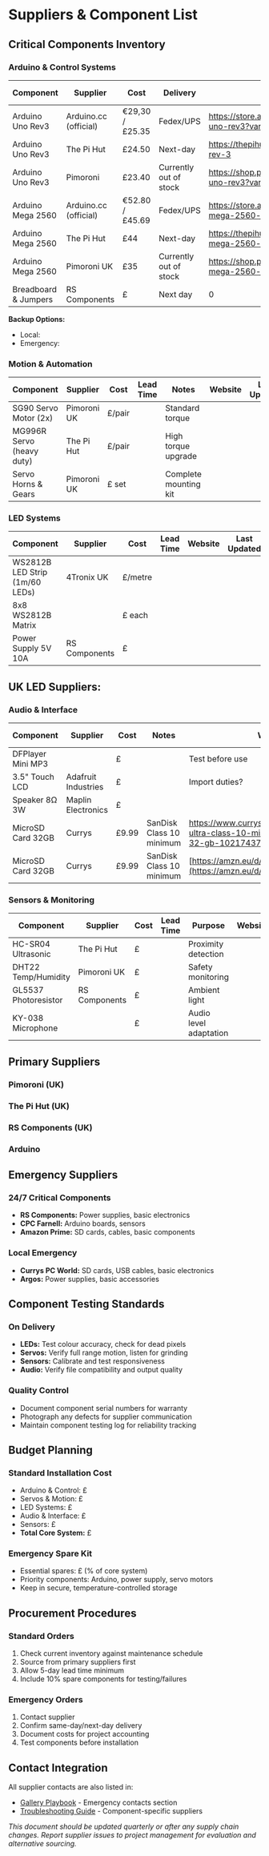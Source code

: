 
# Suppliers & Component List

## Critical Components Inventory

### Arduino & Control Systems

| Component | Supplier | Cost | Delivery | Website | Last Updated |
|-----------|----------|------|-----------|---------|-------------|
| Arduino Uno Rev3 | Arduino.cc (official) | €29,30 / £25.35 | Fedex/UPS | https://store.arduino.cc/products/arduino-uno-rev3?variant=35453920903319 | 14/09/2025 |
| Arduino Uno Rev3 | The Pi Hut | £24.50 | Next-day | https://thepihut.com/products/arduino-uno-rev-3 | 14/09/2025 |
| Arduino Uno Rev3 | Pimoroni | £23.40 | Currently out of stock | https://shop.pimoroni.com/products/arduino-uno-rev3?variant=3092610678794 | 14/09/2025 |
| Arduino Mega 2560 | Arduino.cc (official) | €52.80 / £45.69 | Fedex/UPS  | https://store.arduino.cc/products/arduino-mega-2560-rev3?queryID=undefined | 14/09/2025 |
| Arduino Mega 2560 | The Pi Hut | £44 | Next-day | https://thepihut.com/products/arduino-mega-2560-rev3 | 14/09/2025 |
| Arduino Mega 2560 | Pimoroni UK | £35 | Currently out of stock | https://shop.pimoroni.com/products/arduino-mega-2560-rev3?variant=3092530462730 | 14/09/2025 |
| Breadboard & Jumpers | RS Components | £ | Next day | 0 |  |

**Backup Options:**
- Local: 
- Emergency: 

### Motion & Automation

| Component | Supplier | Cost | Lead Time | Notes | Website | Last Updated |
|-----------|----------|------|-----------|--------|---------|-------------|
| SG90 Servo Motor (2x) | Pimoroni UK | £/pair |  | Standard torque |
| MG996R Servo (heavy duty) | The Pi Hut | £/pair |  | High torque upgrade |
| Servo Horns & Gears | Pimoroni UK | £ set |  | Complete mounting kit |

### LED Systems

| Component | Supplier | Cost | Lead Time | Website | Last Updated |
|-----------|----------|------|-----------|---------|-------------|
| WS2812B LED Strip (1m/60 LEDs) | 4Tronix UK | £/metre | |
| 8x8 WS2812B Matrix |  | £ each |  |  |
| Power Supply 5V 10A | RS Components | £ |  |  |

**UK LED Suppliers:**
- 

### Audio & Interface

| Component | Supplier | Cost | Notes | Website | Last Updated |
|-----------|----------|------|--------|---------|-------------|
| DFPlayer Mini MP3 |  | £ |  | Test before use |
| 3.5" Touch LCD | Adafruit Industries | £ |  | Import duties? |
| Speaker 8Ω 3W | Maplin Electronics | £ |  |  |
| MicroSD Card 32GB | Currys | £9.99 | SanDisk Class 10 minimum | https://www.currys.co.uk/products/sandisk-ultra-class-10-microsdhc-memory-card-32-gb-10217437.html | 14/09/2025 |
| MicroSD Card 32GB | Currys | £9.99 | SanDisk Class 10 minimum | [https://amzn.eu/d/gla7THC](https://amzn.eu/d/2ptiDfM) | 14/09/2025 |

 

### Sensors & Monitoring

| Component | Supplier | Cost | Lead Time | Purpose | Website | Last Updated |
|-----------|----------|------|-----------|---------|---------|-------------|
| HC-SR04 Ultrasonic | The Pi Hut | £ |  | Proximity detection |
| DHT22 Temp/Humidity | Pimoroni UK | £ |  | Safety monitoring |
| GL5537 Photoresistor | RS Components | £ |  | Ambient light |
| KY-038 Microphone |  | £ |  | Audio level adaptation |

## Primary Suppliers

### Pimoroni (UK)

### The Pi Hut (UK)

### RS Components (UK)

### Arduino



## Emergency Suppliers

### 24/7 Critical Components
- **RS Components:** Power supplies, basic electronics
- **CPC Farnell:** Arduino boards, sensors
- **Amazon Prime:** SD cards, cables, basic components 

### Local Emergency 
- **Currys PC World:** SD cards, USB cables, basic electronics
- **Argos:** Power supplies, basic accessories


## Component Testing Standards

### On Delivery
- **LEDs:** Test colour accuracy, check for dead pixels
- **Servos:** Verify full range motion, listen for grinding
- **Sensors:** Calibrate and test responsiveness
- **Audio:** Verify file compatibility and output quality

### Quality Control
- Document component serial numbers for warranty
- Photograph any defects for supplier communication
- Maintain component testing log for reliability tracking

## Budget Planning

### Standard Installation Cost
- Arduino & Control: £
- Servos & Motion: £
- LED Systems: £
- Audio & Interface: £
- Sensors: £
- **Total Core System:** £

### Emergency Spare Kit
- Essential spares: £ (% of core system)
- Priority components: Arduino, power supply, servo motors
- Keep in secure, temperature-controlled storage

## Procurement Procedures

### Standard Orders
1. Check current inventory against maintenance schedule
2. Source from primary suppliers first
3. Allow 5-day lead time minimum
4. Include 10% spare components for testing/failures

### Emergency Orders
1. Contact supplier 
2. Confirm same-day/next-day delivery
3. Document costs for project accounting
4. Test components before installation

## Contact Integration

All supplier contacts are also listed in:
- [Gallery Playbook](Gallery_Playbook_ScatteredGazesAIBias.md) - Emergency contacts section
- [Troubleshooting Guide](Troubleshooting_and_Recovery.md) - Component-specific suppliers


*This document should be updated quarterly or after any supply chain changes. Report supplier issues to project management for evaluation and alternative sourcing.*
